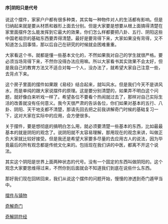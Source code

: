 #### 序|阴阳只是代号

说这个摆件，家家户户都有很多种类，其实每一种物件对人的生活都有影响。但是归纳起来就是要从材质和器形上面去分别。但是大家要是想要从根上面搞得清楚在家里面摆件怎么能发挥到它最大的效果，你们怎么样都要把八卦、五行、阴阳这些中国老祖宗的基础东西要弄得清楚。最好是要背得下来，大家如果没有背得，又不知道怎么回事情，那以后自己在研究的时候就会困难重重。

大家看这个书，就都是懂一些基本文化的，不然如果我对自己的学生就很严格。要必须当场背得下来，不然你没得办法应用嘛。所以大家看书其实效果不会太好，但是我自己的教育方法又不适合对每一个人，没办法了，就希望大家自己注意一些，去背点下来。

这个房子里面的摆件如果跟《易经》结合起来，就叫风水。但是我们今天不是讲风水，而是单纯的跟大家说摆件的原理。这是要分别清楚的，如果弄不明白这个问题，就好像白来听戏一样了。希望各位不要看个热闹就过去了，那样对自己实际生活的改善就没有任何意义。我今天很严肃的告诉各位，你们如果对基本的五行、八卦、阴阳、天干地支都不清楚，那请先回去把之前我讲解奇门时候的基础复习一下，这对大家在实际中的应用，会方便很多。

关于摆件，要是想彻底的搞明白怎么用，就必须要清楚一些基本的东西，比如最最基本的就是阴阳的观念了。说阴阳就不太容易理解，那用现在的观念来讲，叫做正负大家就比较好接受。但是我还是希望大家要多尽量的去应用古人的说法，因为毕竟最后的所有观念都是传统文化来的。包括现在我们讲的中医，都离不开这个说法。

其实这个阴阳是世界上面两种状态的代号。没有一个固定的东西叫做阴阳的。这个观念大家要思维得过来，不然你到后面就会不知道我们到底在说些什么东西。

那好我们现在回转回来，我们从说这个摆件的问题开始，慢慢的渗透到奇门遁甲当中。

[摆件与镇物]()

[奇解奇门]()

[奇解阴符经]()

